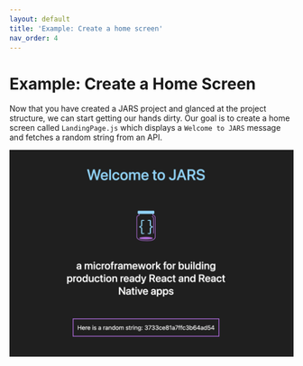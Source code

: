 ```yaml
---
layout: default
title: 'Example: Create a home screen'
nav_order: 4
---
```


# Example: Create a Home Screen

Now that you have created a JARS project and glanced at the project structure, we can start getting our hands dirty. Our goal is to create a home screen called ```LandingPage.js``` which displays a ```Welcome to JARS``` message and fetches a random string from an API. 

<p align="center">
    <img src="./landing_page.png" />
</p>